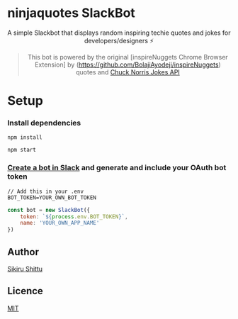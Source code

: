 # ninjaquotes SlackBot

<div align="center">

A simple Slackbot that displays random inspiring techie quotes and jokes for developers/designers :zap: <br>
> This bot is powered by the original [inspireNuggets Chrome Browser Extension] by (https://github.com/BolajiAyodeji/inspireNuggets) quotes and [Chuck Norris Jokes API](https://api.chucknorris.io/)

</div>

# Setup

### Install dependencies

```
npm install

npm start
```

### [Create a bot in Slack](https://api.slack.com/apps/AM92STGGG/general?) and generate and include your OAuth bot token

```
// Add this in your .env
BOT_TOKEN=YOUR_OWN_BOT_TOKEN
```

```js
const bot = new SlackBot({
    token: `${process.env.BOT_TOKEN}`,
    name: 'YOUR_OWN_APP_NAME'
})
```

## Author
[Sikiru Shittu](https://github.com/afreekamode)

## Licence
[MIT](https://opensource.org/licenses/MIT)
